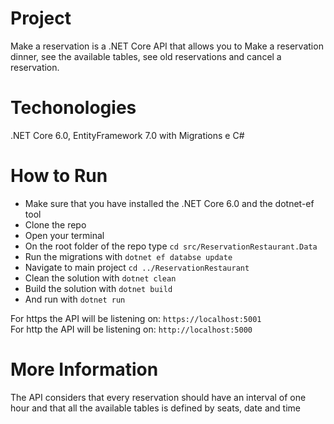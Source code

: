 # Project
Make a reservation is a .NET Core API that allows you to Make a reservation dinner, see the available tables, see old reservations and cancel a reservation.

# Techonologies
.NET Core 6.0, EntityFramework 7.0 with Migrations e C#

# How to Run
- Make sure that you have installed the .NET Core 6.0 and the dotnet-ef tool
- Clone the repo
- Open your terminal
- On the root folder of the repo type `cd src/ReservationRestaurant.Data`
- Run the migrations with `dotnet ef databse update`
- Navigate to main project `cd ../ReservationRestaurant`
- Clean the solution with `dotnet clean`
- Build the solution with `dotnet build`
- And run with `dotnet run`

For https the API will be listening on: `https://localhost:5001`<br>
For http the API will be listening on: `http://localhost:5000`

# More Information
The API considers that every reservation should have an interval of one hour and that all the available tables is defined by seats, date and time
